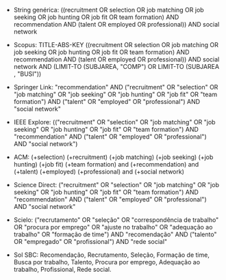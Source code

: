 * String genérica: ((recruitment OR selection OR job matching OR job seeking OR job hunting OR job fit OR team formation) AND recommendation AND (talent OR employed OR professional)) AND social network

* Scopus: TITLE-ABS-KEY ((recruitment OR selection OR job matching OR job seeking OR job hunting OR job fit OR team formation) AND recommendation AND (talent OR employed OR professional)) AND social network AND (LIMIT-TO (SUBJAREA, "COMP") OR LIMIT-TO (SUBJAREA , "BUSI"))

* Springer Link: "recommendation" AND ("recruitment" OR "selection" OR "job matching" OR "job seeking" OR "job hunting" OR "job fit" OR "team formation") AND ("talent" OR "employed" OR "professional") AND "social network"

* IEEE Explore: (("recruitment" OR "selection" OR "job matching" OR "job seeking" OR "job hunting" OR "job fit" OR "team formation") AND "recommendation" AND ("talent" OR "employed" OR "professional") AND "social network")

* ACM: (+selection) (+recruitment) (+job matching) (+job seeking) (+job hunting) (+job fit) (+team formation) and (+recommendation) and (+talent) (+employed) (+professional) and (+social network)

* Science Direct: ("recruitment" OR "selection" OR "job matching" OR "job seeking" OR "job hunting" OR "job fit" OR "team formation") AND "recommendation" AND ("talent" OR "employed" OR "professional") AND "social network"

* Scielo: ("recrutamento" OR "seleção" OR "correspondência de trabalho" OR "procura por emprego" OR "ajuste no trabalho" OR "adequação ao trabalho" OR "formação de time") AND "recomendação" AND ("talento" OR "empregado" OR "profissional") AND "rede social"

* Sol SBC: Recomendação, Recrutamento, Seleção, Formação de time, Busca por trabalho, Talento, Procura por emprego, Adequação ao trabalho, Profissional, Rede social.
